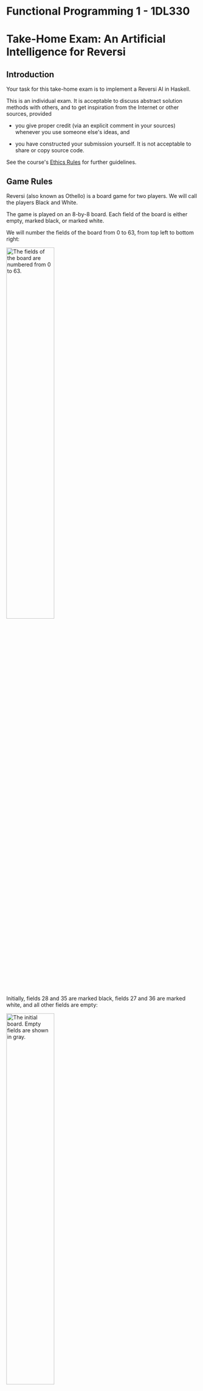 # Functional Programming 1 - 1DL330
# Take-Home Exam: An Artificial Intelligence for Reversi

Introduction
------------

Your task for this take-home exam is to implement a Reversi AI in Haskell.

This is an individual exam. It is acceptable to discuss abstract solution
methods with others, and to get inspiration from the Internet or other sources,
provided

- you give proper credit (via an explicit comment in your sources) whenever you
  use someone else's ideas, and

- you have constructed your submission yourself. It is not acceptable to share
  or copy source code.

See the course's [Ethics Rules](https://uppsala.instructure.com/courses/22500/pages/ethics-rules)
for further guidelines.

Game Rules
----------

Reversi (also known as Othello) is a board game for two players. We will call
the players Black and White.

The game is played on an 8-by-8 board. Each field of the board is either empty,
marked black, or marked white.

We will number the fields of the board from 0 to 63, from top left to bottom
right:

<img src="http://user.it.uu.se/~tjawe125/reversi-2020/images/board.svg" alt="The fields of the board are numbered from 0 to 63." width="50%">

Initially, fields 28 and 35 are marked black, fields 27 and 36 are marked white,
and all other fields are empty:

<img src="http://user.it.uu.se/~tjawe125/reversi-2020/images/initial-board.svg" alt="The initial board. Empty fields are shown in gray." width="50%">

Players take alternate turns. Black moves first.

A move consist of choosing an empty field. This field is marked with the moving
player's color. Then, all fields lying on a straight, contiguous (horizontal,
vertical or diagonal) *line of fields marked in the opponent's color* that
extends from the newly marked field to *another field marked in the moving
player's color* change their color (from the opponent's to the moving
player's). A move is valid only if at least one non-empty field changes its
color. See <http://en.wikipedia.org/wiki/Reversi#Rules> for diagrams and further
explanations.

If one player cannot make a valid move, that player must pass (skip the
move). Play passes back to the other player.

When neither player can move, the game ends. (This occurs when all fields of the
board have been marked, or when neither player can mark a field so that this
would cause a non-empty field to change color.)

The player with the most fields marked in his/her color at the end of the game
wins. If there are equally many black and white fields, the game is a draw.

Your Task
---------

Your task is to write a single file called `ReversiAI.hs` that declares a module
`ReversiAI`.

Your module `ReversiAI` must import the `Reversi` module. This exports types
`Player` and `Move` (with their constructors) that have been defined as follows:

```haskell
data Player = Black | White
data Move = Pass | Move Int  -- 0 ... 63
```

Do not define these types yourself!

Your module `ReversiAI` must export the following types, values, and functions:

```haskell
type State  -- the internal state of your AI
author :: String
nickname :: String
initial :: Reversi.Player -> State
think :: State -> Reversi.Move -> Double -> (Reversi.Move, State)
```

These are specified as follows:

- `State` encodes the internal state of your AI, i.e., any information that your
  AI wants to keep track of between different invocations of `think`. (This
  information will likely include a representation of the board and current
  player.) Your module may define `State` any way you see fit.

- `author` is your (first and last) name.

- `nickname` is an arbitrary string (of at most 20 ASCII characters) chosen by
  you to identify your AI. It will be used to report the
  [evaluation](#evaluation) results pseudonymously.

- `initial` takes an argument that indicates whether your AI will be playing
  Black or White, and returns the initial state of your AI.

- `think` takes three arguments: the current state of your AI, your opponent's
  last move, and the time remaining for your AI (in seconds) to play the rest of
  the game.

  The `move` argument will be `Pass` when (i) your AI is playing Black and
  making the first move of the game, or (ii) your opponent had to skip their
  last move.

  `think` returns a pair `(m,s)`, where `m` is the move that your AI wants to
  take, and `s` is your AI's internal state after taking this move. (`s` will be
  passed to the *next* invocation of your AI's think function, along with your
  opponent's response to `m`.) `m` must be `Pass` if (and only if) your AI
  cannot otherwise make a valid move.

Near the top of your file must be a comment containing a brief (about 100-500
words) description of your implementation. All functions must be specified
according to our [Coding Convention](https://uppsala.instructure.com/courses/22500/pages/coding-convention).

Your file must compile with GHC, and pass the [automated test](#testing) on
GitHub.

Your implementation must not perform any kind of input or output (e.g., via the
console, file system or network) or any other side effects. Your implementation
must not raise any exceptions.

Your implementation must not spawn additional threads or processes.

Your implementation may use any types and values provided by the Prelude, or by
other Haskell packages that are available in the test environment, with the
exception of [unsafe](https://wiki.haskell.org/Unsafe_functions) functions. Your
implementation must not require the installation of additional packages.

Testing
-------

For your convenience, we provide an automated testing framework. When you push
to your GitHub repository, your AI plays *one* game against a computer
player—called `RandomAI`—that makes pseudo-random moves. Whether your AI plays
as Black or White during this test is determined (pseudo-)randomly.

You are encouraged to develop your own test harness if you want to test your AI
more thoroughly.

Submission
----------

Please submit your file `ReversiAI.hs` simply by pushing to your GitHub
repository.  (In case of technical problems—and only then!—email your solution
to <tjark.weber@it.uu.se>.)  The last time to submit is **Friday, 2020-10-23**
at 18:00.

Evaluation
----------

Your AI will compete against a very simple computer player (`RandomAI`) that
chooses its moves (pseudo-)randomly. Each AI will play 20 games: 10 as Black and
10 as White.

If your AI ever returns an invalid move in any of the games (or otherwise does
not conform to the requirements stated [above](#task)), it will be disqualified.

For each game, your AI will receive a score between -64 and 64. First, if the
game is not a draw, all empty fields will be marked in the winner's color. Your
AI's game score is then defined as

    (number of fields marked in your color) - (number of fields marked in your opponent's color)

Your AI will be given 5 minutes per game. The time it takes to call your AI's
`initial` function is counted against this limit. If your AI runs out of time,
it will receive a score of -64 for that game (and your opponent will receive a
score of 64). If your AI times out on every game, it will be disqualified. All
games will be played on reasonably recent hardware.

If your AI causes stability issues due to excessive memory requirements during a
game, we may treat this similar to a timeout. (We do not expect memory usage to
be an issue in practice, and will not actively monitor it unless problems
arise.)

Your AI's total score is defined as the sum of its game scores.

Grading
-------

If your AI was disqualified, the exam will not improve your final course grade
(i.e., your course grade will be 3, provided you passed all four lab
assignments).

Otherwise, the exam grade depends on your AI's total score:

| Evaluation result | Exam Grade |
| :---              |   :---:    |
| (Disqualified)    |    (3)     |
| total score < 500 |     4      |
| total score ≥ 500 |     5      |

With this grading scheme, you can *decide for yourself* whether you merely want
to implement the rules of the game, or whether you want to implement a
moderately strong AI—and hence, which grade you want to aim for.

Tournament
----------

We will also conduct a tournament between all submitted AIs. Every student AI
will play against every other student AI, once as Black and once as White. The
tournament rules (e.g., timing, scoring) are as detailed for the
[evaluation](#evaluation).

We will report the tournament results on Studium, using your AI's nickname to
identify it. These results may bestow bragging rights, but will not affect the
grading.

Hints
-----

**For grade 4:**

To attain a grade of 4, it is sufficient to return *any* valid move (or `Pass`
if no valid move exists). This merely requires you to implement the rules of the
game. It can be done without game tree search (and without an evaluation
function for game positions).

The board can be represented in many different ways. A 64-tuple of fields is one
(but probably not the most convenient) possible solution.  Consider using lists
or
[sequences](https://hackage.haskell.org/package/containers-0.6.2.1/docs/Data-Sequence.html)
instead.

Also consider using a 10-by-10 board internally, whose border fields stay
empty. This can greatly simplify the implementation of the straight-line color
change rule.

Test your code thoroughly before you submit.

**For grade 5:**

Two key components in a strong Reversi AI are (i) the search algorithm, and
(ii) the evaluation function.

There are many strong Reversi programs. Do not try to reinvent the
wheel. Instead, research existing techniques. A good starting point is
<https://en.wikipedia.org/wiki/Computer_Othello>. Remember to give credit when
you use someone else's ideas.

Test your code thoroughly before you submit. Buggy code may easily be worse than
no code.

If you are aiming for a very strong AI, make sure it doesn't run out of
time. The evaluation hardware may be slower (or faster) than the testing
hardware.

Do not go overboard. We understand that one could spend a lifetime perfecting a
Reversi AI, while you only have a few days.
